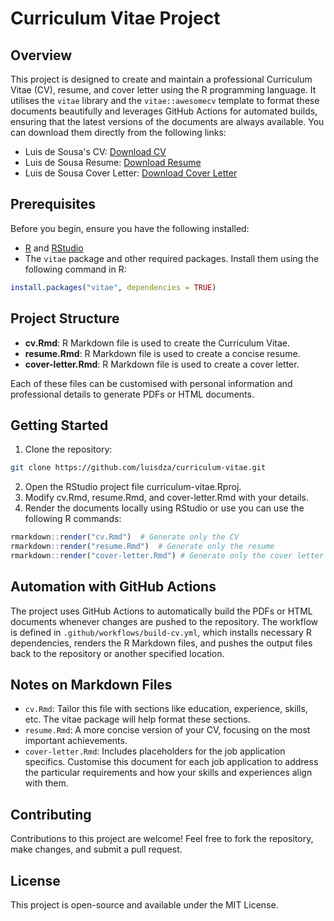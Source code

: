# Curriculum Vitae Project

## Overview
This project is designed to create and maintain a professional Curriculum Vitae (CV), resume, and cover letter using the R programming language. It utilises the `vitae` library and the `vitae::awesomecv` template to format these documents beautifully and leverages GitHub Actions for automated builds, ensuring that the latest versions of the documents are always available. You can download them directly from the following links:

* Luis de Sousa's CV: [Download CV](https://github.com/luisdza/curriculum-vitae/raw/main/cv.pdf)
* Luis de Sousa Resume: [Download Resume](https://github.com/luisdza/curriculum-vitae/raw/main/resume.pdf)
* Luis de Sousa Cover Letter: [Download Cover Letter](https://github.com/luisdza/curriculum-vitae/raw/main/cover-letter.pdf)

## Prerequisites
Before you begin, ensure you have the following installed:
*	[R](https://cran.r-project.org/) and [RStudio](https://posit.co/download/rstudio-desktop/)
* The `vitae` package and other required packages. Install them using the following command in R:
```R
install.packages("vitae", dependencies = TRUE)
```

## Project Structure
* **cv.Rmd**: R Markdown file is used to create the Curriculum Vitae.
* **resume.Rmd**: R Markdown file is used to create a concise resume.
* **cover-letter.Rmd**: R Markdown file is used to create a cover letter.

Each of these files can be customised with personal information and professional details to generate PDFs or HTML documents.

## Getting Started
1. Clone the repository:
```bash
git clone https://github.com/luisdza/curriculum-vitae.git
``` 
2. Open the RStudio project file curriculum-vitae.Rproj.
3. Modify cv.Rmd, resume.Rmd, and cover-letter.Rmd with your details.
4. Render the documents locally using RStudio or use you can use the following R commands:

```R
rmarkdown::render("cv.Rmd")  # Generate only the CV
rmarkdown::render("resume.Rmd")  # Generate only the resume
rmarkdown::render("cover-letter.Rmd") # Generate only the cover letter 
```

## Automation with GitHub Actions
The project uses GitHub Actions to automatically build the PDFs or HTML documents whenever changes are pushed to the repository. The workflow is defined in `.github/workflows/build-cv.yml`, which installs necessary R dependencies, renders the R Markdown files, and pushes the output files back to the repository or another specified location.

## Notes on Markdown Files
* `cv.Rmd`: Tailor this file with sections like education, experience, skills, etc. The vitae package will help format these sections.
* `resume.Rmd`: A more concise version of your CV, focusing on the most important achievements.
* `cover-letter.Rmd`: Includes placeholders for the job application specifics. Customise this document for each job application to address the particular requirements and how your skills and experiences align with them.

## Contributing
Contributions to this project are welcome! Feel free to fork the repository, make changes, and submit a pull request.

## License
This project is open-source and available under the MIT License.

